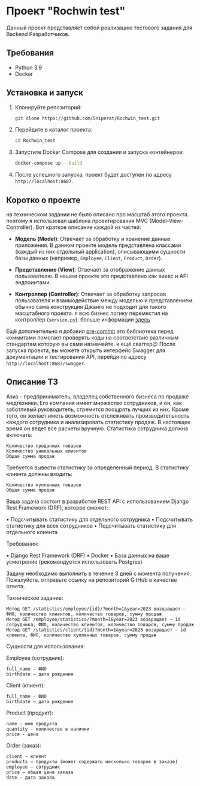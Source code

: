# Проект "Rochwin test"

Данный проект представляет собой реализацию тестового задания для Backend Разработчиков.

## Требования

- Python 3.9
- Docker

## Установка и запуск

1. Клонируйте репозиторий:

    ```bash
    git clone https://github.com/Sniperat/Rochwin_test.git
    ```

2. Перейдите в каталог проекта:

    ```bash
    cd Rochwin_test
    ```

3. Запустите Docker Compose для создания и запуска контейнеров:

    ```bash
    docker-compose up --build
    ```

4. После успешного запуска, проект будет доступен по адресу `http://localhost:8687`.


## Коротко о проекте

на техническом задании не было описано про масштаб этого проекта. поэтому я использовал шаблона проектирования MVC (Model-View-Controller). Вот краткое описание каждой из частей:

- **Модель (Model)**: Отвечает за обработку и хранение данных приложения. В данном проекте модель представлена классами (каждый из них отдельный аpplication), описывающими сущности базы данных (например, `Employee`, `Client`, `Product`, `Order`).

- **Представление (View)**: Отвечает за отображение данных пользователю. В нашем проекте это представлено как виевс и API эндпоинтами.

- **Контроллер (Controller)**: Отвечает за обработку запросов пользователя и взаимодействие между моделью и представлением. обычно сама конструкция Джанго не подходит для такого масштабного проекта. я всю бизнес логику переместил на контроллер (`service.py`). больше информации [здесь](https://habr.com/ru/companies/vivid_money/articles/544856/)


Ещё дополнительно я добавил [pre-commit](https://pre-commit.com/) это библиотека перед коммитами помогает проверять коды на соответствие различным стандартам которую вы сами назначайте.
и ещё сваггер😉 После запуска проекта, вы можете открыть интерфейс Swagger для документации и тестирования API, перейдя по адресу `http://localhost:8687/swagger`.

## Описание ТЗ

Азиз – предприниматель, владелец собственного бизнеса по продаже медтехники. Его компания имеет множество сотрудников, и он, как заботливый руководитель, стремится поощрять лучших из них. Кроме того, он желает иметь возможность отслеживать производительность каждого сотрудника и анализировать статистику продаж. В настоящее время он ведет все расчеты вручную. Статистика сотрудника должна включать:

    Количество проданных товаров
    Количество уникальных клиентов
    Общая сумма продаж

Требуется вывести статистику за определенный период. В статистику клиента должны входить:

    Количество купленных товаров
    Общая сумма продаж

Ваша задача состоит в разработке REST API с использованием Django Rest Framework (DRF), которое сможет:

• Подсчитывать статистику для отдельного сотрудника
• Подсчитывать статистику для всех сотрудников
• Подсчитывать статистику для отдельного клиента

Требования:

• Django Rest Framework (DRF)
• Docker
• База данных на ваше усмотрение (рекомендуется использовать Postgres)

Задачу необходимо выполнить в течение 3 дней с момента получения. Пожалуйста, отправьте ссылку на репозиторий GitHub в качестве ответа.

Техническое задание:

    Метод GET /statistics/employee/{id}/?month=1&year=2023 возвращает – ФИО, количество клиентов, количество товаров, сумму продаж
    Метод GET /employee/statistics/?month=1&year=2023 возвращает – id сотрудника, ФИО, количество клиентов, количество товаров, сумму продаж
    Метод GET /statistics/client/{id}?month=1&year=2023 возвращает – id клиента, ФИО, количество купленных товаров, сумму продаж

Сущности для использования:

Employee (сотрудник):

    full_name – ФИО
    birthdate – дата рождения

Client (клиент):

    full_name - ФИО​
    birthdate – дата рождения

Product (продукт):

    name - имя продукта
    quantity - количество в наличии
    price - цена

Order (заказ):

    client – клиент
    products – продукты (может содержать несколько товаров в заказе)
    employee – сотрудник
    price – общая цена заказа
    date - дата заказа
